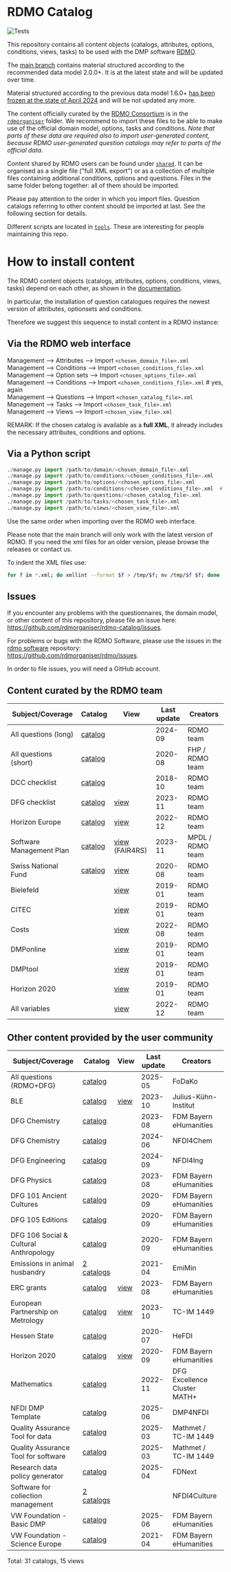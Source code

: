 # RDMO Catalog

![Tests](https://github.com/rdmorganiser/rdmo-catalog/actions/workflows/tests.yaml/badge.svg)

This repository contains all content objects (catalogs, attributes, options, conditions, views, tasks) to be used with the DMP software [RDMO](https://github.com/rdmorganiser/rdmo).

The [main branch](https://github.com/rdmorganiser/rdmo-catalog/tree/main) contains material structured according to the recommended data model 2.0.0+. It is at the latest state and will be updated over time.

Material structured according to the previous data model 1.6.0+ [has been frozen at the state of April 2024](https://github.com/rdmorganiser/rdmo-catalog/releases/tag/1.4.1-rdmo-1.6.0) and will be not updated any more.

The content officially curated by the [RDMO Consortium](https://rdmorganiser.github.io/Community/) is in the [`rdmorganiser`](./rdmorganiser) folder. We recommend to import these files to be able to make use of the official domain model, options, tasks and conditions. *Note that parts of these data are required also to import user-generated content, because RDMO user-generated question catalogs may refer to parts of the official data*.

Content shared by RDMO users can be found under [`shared`](./shared). It can be organised as a single file ("full XML export") or as a collection of multiple files containing additional conditions, options and questions. Files in the same folder belong together: all of them should be imported.

Please pay attention to the order in which you import files. Question catalogs referring to other content should be imported at last. See the following section for details.

Different scripts are located in [`tools`](./tools). These are interesting for people maintaining this repo.

# How to install content

The RDMO content objects (catalogs, attributes, options, conditions, views, tasks) depend on each other, as shown in the [documentation](https://rdmo.readthedocs.io/en/latest/management/data-model.html).

In particular, the installation of question catalogues requires the newest version of attributes, optionsets and conditions.

Therefore we suggest this sequence to install content in a RDMO instance:

## Via the RDMO web interface

Management --> Attributes  --> Import `<chosen_domain_file>.xml`  
Management --> Conditions  --> Import `<chosen_conditions_file>.xml`  
Management --> Option sets --> Import `<chosen_options_file>.xml`  
Management --> Conditions  --> Import `<chosen_conditions_file>.xml`  # yes, again  
Management --> Questions   --> Import `<chosen_catalog_file>.xml`  
Management --> Tasks       --> Import `<chosen_task_file>.xml`  
Management --> Views       --> Import `<chosen_view_file>.xml`  

REMARK: If the chosen catalog is available as a **full XML**, it already includes the necessary attributes, conditions and options.

## Via a Python script

```python
./manage.py import /path/to/domain/<chosen_domain_file>.xml
./manage.py import /path/to/conditions/<chosen_conditions_file>.xml
./manage.py import /path/to/options/<chosen_options_file>.xml
./manage.py import /path/to/conditions/<chosen_conditions_file>.xml  # yes, again
./manage.py import /path/to/questions/<chosen_catalog_file>.xml
./manage.py import /path/to/tasks/<chosen_task_file>.xml
./manage.py import /path/to/views/<chosen_view_file>.xml
```

Use the same order when importing over the RDMO web interface.

Please note that the main branch will only work with the latest version of RDMO. If you need the xml files for an older version, please browse the releases or contact us.

To indent the XML files use:

```bash
for f in *.xml; do xmllint --format $f > /tmp/$f; mv /tmp/$f $f; done
```

## Issues

If you encounter any problems with the questionnaires, the domain model, or other content of this repository, please file an issue here:  
<https://github.com/rdmorganiser/rdmo-catalog/issues>.

For problems or bugs with the RDMO Software, please use the issues in the [rdmo software](https://github.com/rdmorganiser/rdmo) repository:  
<https://github.com/rdmorganiser/rdmo/issues>.

In order to file issues, you will need a GitHub account.

## Content curated by the RDMO team

|Subject/Coverage        |Catalog          |View              |Last update|Creators        |
|------------------------|-----------------|------------------|-----------|----------------|
|All questions (long)    |[catalog][Q-rdmo]|                      |2024-09|RDMO team       |
|All questions (short)   |[catalog][Q-fhp] |                      |2020-08|FHP / RDMO team |
|DCC checklist           |[catalog][Q-dcc] |                      |2018-10|RDMO team       |
|DFG checklist           |[catalog][Q-dfg] |[view][V-dfg]         |2023-11|RDMO team       |
|Horizon Europe          |[catalog][Q-heu] |[view][V-heu]         |2022-12|RDMO team       |
|Software Management Plan|[catalog][Q-smp]|[view][V-smp] (FAIR4RS)|2023-11|MPDL / RDMO team|
|Swiss National Fund     |[catalog][Q-snf] |[view][V-snf]         |2020-08|RDMO team       |
|Bielefeld               |                 |[view][V-bielefeld]   |2019-01|RDMO team       |
|CITEC                   |                 |[view][V-citec]       |2019-01|RDMO team       |
|Costs                   |                 |[view][V-costs]       |2022-08|RDMO team       |
|DMPonline               |                 |[view][V-dmponline]   |2019-01|RDMO team       |
|DMPtool                 |                 |[view][V-dmptool]     |2019-01|RDMO team       |
|Horizon 2020            |                 |[view][V-h2020]       |2019-01|RDMO team       |
|All variables           |                 |[view][V-varcheck]    |2022-12|RDMO team       |

## Other content provided by the user community

|Subject/Coverage                 |Catalog       |View  |Last update |Creators              |
|---------------------------------|--------------|------|------------|----------------------|
|All questions (RDMO+DFG)         |[catalog][FDK]|           |2025-05|FoDaKo                |
|BLE                              |[catalog][BLE]|[view][BLE]|2023-10|Julius-Kühn-Institut  |
|DFG Chemistry                    |[catalog][CHE]|           |2023-08|FDM Bayern eHumanities|
|DFG Chemistry                    |[catalog][N4C]|           |2024-06|NFDI4Chem             |
|DFG Engineering                  |[catalog][N4I]|           |2024-09|NFDI4Ing              |
|DFG Physics                      |[catalog][PHY]|           |2023-08|FDM Bayern eHumanities|
|DFG 101 Ancient Cultures         |[catalog][AKU]|           |2020-09|FDM Bayern eHumanities|
|DFG 105 Editions                 |[catalog][EDI]|           |2020-09|FDM Bayern eHumanities|
|DFG 106 Social & Cultural Anthropology|[catalog][SKT]|      |2020-09|FDM Bayern eHumanities|
|Emissions in animal husbandry |[2 catalogs][EMM]|           |2021-04|EmiMin                |
|ERC grants                       |[catalog][ERC]|[view][ERC]|2023-08|FDM Bayern eHumanities|
|European Partnership on Metrology|[catalog][EPM]|[view][EPM]|2023-10|TC-IM 1449            |
|Hessen State                     |[catalog][HFD]|           |2020-07|HeFDI                 |
|Horizon 2020                     |[catalog][EHU]|[view][EHU]|2020-09|FDM Bayern eHumanities|
|Mathematics                      |[catalog][MAT]|     |2022-11|DFG Excellence Cluster MATH+|
|NFDI DMP Template                |[catalog][D4N]|           |2025-06|DMP4NFDI              |
|Quality Assurance Tool for data  |[catalog][QAT]|           |2025-03|Mathmet / TC-IM 1449  |
|Quality Assurance Tool for software  |[catalog][QAT]|       |2025-03|Mathmet / TC-IM 1449  |
|Research data policy generator       |[catalog][FDN]|       |2025-04|FDNext                |
|Software for collection management|[2 catalogs][N4Q]|       |       |NFDI4Culture          |
|VW Foundation - Basic DMP            |[catalog][VWB]|       |2025-06|FDM Bayern eHumanities|
|VW Foundation - Science Europe       |[catalog][VWE]|       |2021-04|FDM Bayern eHumanities|

Total: 31 catalogs, 15 views

[AKU]:         shared/ub_fau_erlangen_nuernberg/dfg-alte-kulturen/
[CHE]:         shared/ub_fau_erlangen_nuernberg/dfg-chemie/
[PHY]:         shared/ub_fau_erlangen_nuernberg/dfg-physik/
[EDI]:         shared/ub_fau_erlangen_nuernberg/dfg-editionen/
[SKT]:         shared/ub_fau_erlangen_nuernberg/dfg-sozkulttheo/
[ERC]:         shared/ub_fau_erlangen_nuernberg/erc-grants/
[EHU]:         shared/ub_fau_erlangen_nuernberg/h2020-ehum/
[VWB]:         shared/ub_fau_erlangen_nuernberg/vw-stiftung-basisdmp
[VWE]:         shared/ub_fau_erlangen_nuernberg/ScienceEurope_VW_Stiftung/
[BLE]:         shared/BLE_JKI/
[D4N]:         shared/DMP4NFDI
[FDK]:         shared/FoDaKo
[FDN]:         shared/FDNext/
[N4Q]:         shared/NFDI4Culture/
[N4C]:         shared/nfdi4chem
[N4I]:         shared/nfdi4ing
[EMM]:         shared/EmiMin
[HFD]:         shared/HeFDI
[MAT]:         shared/MATH+
[QAT]:         shared/Mathmet-QAT
[EPM]:         shared/metrology-rdm/
[Q-rdmo]:      rdmorganiser/questions/questions-rdmo.xml
[Q-fhp]:       rdmorganiser/questions/questions-fhpshort.xml
[Q-dcc]:       rdmorganiser/questions/questions-dcc.xml
[Q-dfg]:       rdmorganiser/questions/questions-DFG-Checkliste.xml
[Q-heu]:       rdmorganiser/questions/questions-horizon-europe.xml
[Q-smp]:       rdmorganiser/questions/questions-smp.xml
[Q-snf]:       rdmorganiser/questions/questions-snf.xml
[V-dfg]:       rdmorganiser/views/view-dfg-checkliste.xml
[V-heu]:       rdmorganiser/views/view-horizon-europe.xml
[V-smp]:       rdmorganiser/views/view-FAIR4RSview.xml
[V-snf]:       rdmorganiser/views/view-snf.xml
[V-bielefeld]: rdmorganiser/views/view-bielefeld.xml
[V-citec]:     rdmorganiser/views/view-citec.xml
[V-costs]:     rdmorganiser/views/view-costs.xml
[V-dmponline]: rdmorganiser/views/view-dmponline.xml
[V-dmptool]:   rdmorganiser/views/view-dmptool.xml
[V-h2020]:     rdmorganiser/views/view-horizon2020.xml
[V-varcheck]:  rdmorganiser/views/view-variable_check.xml
